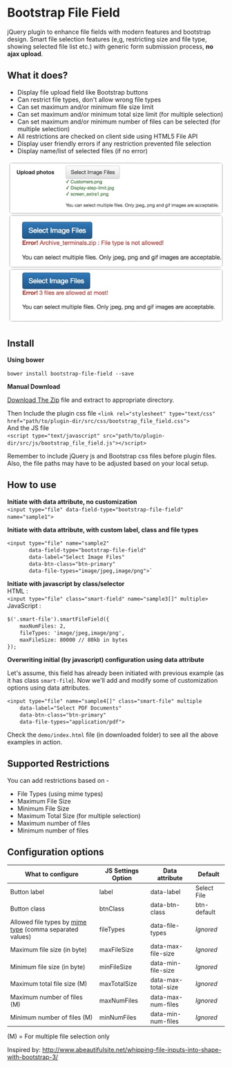 Bootstrap File Field
============================

jQuery plugin to enhance file fields with modern features and bootstrap design.
Smart file selection features (e,g, restricting size and file type, showing selected file list etc.)
with generic form submission process, **no ajax upload**.

What it does?
------------------

* Display file upload field like Bootstrap buttons
* Can restrict file types, don't allow wrong file types
* Can set maximum and/or minimum file size limit 
* Can set maximum and/or minimum total size limit (for multiple selection)
* Can set maximum and/or minimum number of files can be selected (for multiple selection)
* All restrictions are checked on client side using HTML5 File API
* Display user friendly errors if any restriction prevented file selection
* Display name/list of selected files (if no error)  

![Screenshot](/demo/bootstrap_file_field.jpg "Bootstrap FIle Field Screenshot")

Install
------------------
**Using bower** 

`bower install bootstrap-file-field --save`

**Manual Download**  

[Download The Zip](https://github.com/ajaxray/bootstrap-file-field/archive/master.zip) file and extract to appropriate directory. 

Then Include the plugin css file
`<link rel="stylesheet" type="text/css" href="path/to/plugin-dir/src/css/bootstrap_file_field.css">`  
And the JS file  
`<script type="text/javascript" src="path/to/plugin-dir/src/js/bootstrap_file_field.js"></script>`

Remember to include jQuery js and Bootstrap css files before plugin files. Also, the file paths may have to be adjusted based on your local setup.


How to use
------------------

**Initiate with data attribute, no customization**  
`<input type="file" data-field-type="bootstrap-file-field" name="sample1">`

**Initiate with data attribute, with custom label, class and file types**  
```
<input type="file" name="sample2"
       data-field-type="bootstrap-file-field"
       data-label="Select Image Files"
       data-btn-class="btn-primary"
       data-file-types="image/jpeg,image/png">`
```

**Initiate with javascript by class/selector**  
HTML :  
`<input type="file" class="smart-field" name="sample3[]" multiple>`  
JavaScript :  
```
$('.smart-file').smartFileField({  
    maxNumFiles: 2,  
    fileTypes: 'image/jpeg,image/png',  
    maxFileSize: 80000 // 80kb in bytes  
});
```
**Overwriting initial (by javascript) configuration using data attribute**

Let's assume, this field has already been initiated with previous example (as it has class <code>smart-file</code>).
Now we'll add and modify some of customization options using data attributes.

```
<input type="file" name="sample4[]" class="smart-file" multiple
    data-label="Select PDF Documents"
    data-btn-class="btn-primary"
    data-file-types="application/pdf">
```

Check the `demo/index.html` file (in downloaded folder) to see all the above examples in action.

Supported Restrictions
-------------------------

You can add restrictions based on - 

* File Types (using mime types)
* Maximum File Size
* Minimum File Size
* Maximum Total Size (for multiple selection)
* Maximum number of files
* Minimum number of files


Configuration options
--------------------------------

| What to configure| JS Settings Option| Data attribute| Default|
| --- | --- | --- | --- |
| Button label | label | data-label | Select File|
| Button class | btnClass | data-btn-class | btn-default |    
| Allowed file types by [mime type](https://www.sitepoint.com/web-foundations/mime-types-complete-list/) (comma separated values) | fileTypes | data-file-types | *Ignored* |    
| Maximum file size (in byte) | maxFileSize | data-max-file-size | *Ignored* |    
| Minimum file size (in byte) | minFileSize | data-min-file-size | *Ignored* |    
| Maximum total file size (M) | maxTotalSize | data-max-total-size | *Ignored* |    
| Maximum number of files (M) | maxNumFiles | data-max-num-files | *Ignored* |    
| Minimum number of files (M) | minNumFiles | data-min-num-files | *Ignored* |
(M) = For multiple file selection only


Inspired by: http://www.abeautifulsite.net/whipping-file-inputs-into-shape-with-bootstrap-3/
